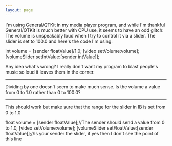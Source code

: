 ```yaml
---
layout: page
---
```




I'm using General/QTKit in my media player program, and while I'm thankful General/QTKit is much better with CPU use, it seems to have an odd glitch: The volume is unspeakably loud when I try to control it via a slider. The slider is set to 100.0 and here's the code I'm using:

    
int volume = [sender floatValue]/1.0;
[video setVolume:volume];
[volumeSlider setIntValue:[sender intValue]];


Any idea what's wrong? I really don't want my program to blast people's music so loud it leaves them in the corner.

----

Dividing by one doesn't seem to make much sense.  Is the volume a value from 0 to 1.0 rather than 0 to 100.0?

----

This should work but make sure that the range for the slider in IB is set from 0 to 1.0

    
float volume = [sender floatValue];//The sender should send a value from 0 to 1.0,
[video setVolume:volume];
[volumeSlider setFloatValue:[sender floatValue]];//Is your sender the slider, if yes then I don't see the point of this line
